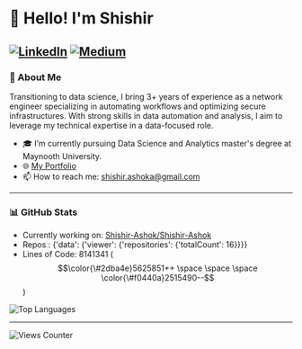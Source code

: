 
# 👋 Hello! I'm Shishir

[![LinkedIn](https://img.shields.io/badge/LinkedIn-0077B5?style=flat&logo=linkedin&logoColor=white)](https://linkedin.com/in/shshir-ashok) [![Medium](https://img.shields.io/badge/Medium-00AB6C?style=flat&logo=medium&logoColor=white&color=000000)](https://shishirashok.medium.com/)
---

### 📝 About Me
Transitioning to data science, I bring 3+ years of experience as a network engineer specializing in automating workflows and optimizing secure infrastructures. 
With strong skills in data automation and analysis, I aim to leverage my technical expertise in a data-focused role.

- 🎓 I’m currently pursuing Data Science and Analytics master's degree at Maynooth University.
- 🌐 [My Portfolio](https://shishir-ashok.netlify.app/)
- 📫 How to reach me: [shishir.ashoka@gmail.com](mailto:shishir.ashoka@gmail.com)

---

### 📊 GitHub Stats
- Currently working on: [Shishir-Ashok/Shishir-Ashok](https://github.com/Shishir-Ashok/Shishir-Ashok)
- Repos : {'data': {'viewer': {'repositories': {'totalCount': 16}}}}
- Lines of Code: 8141341 ($$\color{\#2dba4e}5625851++ \space \space \space \color{\#f0440a}2515490--$$)


![Top Languages](https://github-readme-stats.vercel.app/api/top-langs/?username=Shishir-Ashok&layout=compact&theme=radical)

---

![Views Counter](https://views-counter.vercel.app/badge?pageId=yourusername%2Frepository-name) 
    